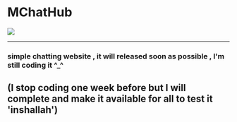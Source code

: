 # MChatHub

<img style="border-radius=20px; width=100%;" src="https://8upload.com/image/68db03b5406d2/IMG-20250929-WA0021.jpg"/>

---

<h3>simple chatting website , it will released soon as possible , I'm still coding it ^_^</h3>

(I stop coding one week before but I will complete and make it available for all to test it 'inshallah')
---
